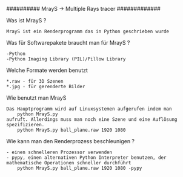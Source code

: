 ########## MrayS -> Multiple Rays tracer #############

Was ist MrayS ?
 
	MrayS ist ein Renderprogramm das in Python geschrieben wurde


Was für Softwarepakete braucht man für MrayS ?

	-Python
	-Python Imaging Library (PIL)/Pillow Library


Welche Formate werden benutzt
	
	*.raw - für 3D Szenen
	*.jpg - für gerenderte Bilder  

Wie benutzt man MrayS

	Das Hauptprogramm wird auf Linuxsystemen aufgerufen indem man
		python MrayS.py
	aufruft. Allerdings muss man noch eine Szene und eine Auflösung spezifizieren.
		python MrayS.py ball_plane.raw 1920 1080

Wie kann man den Renderprozess beschleunigen ?

	- einen schnelleren Prozessor verwenden
	- pypy, einen alternativen Python Interpreter benutzen, der mathematische Operationen schneller durchführt
		python MrayS.py ball_plane.raw 1920 1080 -pypy




